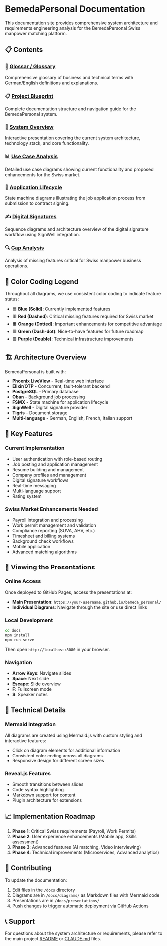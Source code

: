 # BemedaPersonal Documentation

This documentation site provides comprehensive system architecture and requirements engineering analysis for the BemedaPersonal Swiss manpower matching platform.

## 📋 Contents

### 📖 [Glossar / Glossary](glossar.md)
Comprehensive glossary of business and technical terms with German/English definitions and explanations.

### 📋 [Project Blueprint](project-blueprint.md)
Complete documentation structure and navigation guide for the BemedaPersonal system.

### 🎯 [System Overview](index.html)
Interactive presentation covering the current system architecture, technology stack, and core functionality.

### 📊 [Use Case Analysis](diagrams/use-cases.html)
Detailed use case diagrams showing current functionality and proposed enhancements for the Swiss market.

### 🔄 [Application Lifecycle](presentations/application-lifecycle.html)
State machine diagrams illustrating the job application process from submission to contract signing.

### ✍️ [Digital Signatures](diagrams/digital-signatures.html)
Sequence diagrams and architecture overview of the digital signature workflow using SignWell integration.

### 🔍 [Gap Analysis](presentations/gap-analysis.html)
Analysis of missing features critical for Swiss manpower business operations.

## 🎨 Color Coding Legend

Throughout all diagrams, we use consistent color coding to indicate feature status:

- 🟦 **Blue (Solid)**: Currently implemented features
- 🟥 **Red (Dashed)**: Critical missing features required for Swiss market
- 🟧 **Orange (Dotted)**: Important enhancements for competitive advantage  
- 🟩 **Green (Dash-dot)**: Nice-to-have features for future roadmap
- 🟪 **Purple (Double)**: Technical infrastructure improvements

## 🏗️ Architecture Overview

BemedaPersonal is built with:

- **Phoenix LiveView** - Real-time web interface
- **Elixir/OTP** - Concurrent, fault-tolerant backend  
- **PostgreSQL** - Primary database
- **Oban** - Background job processing
- **FSMX** - State machine for application lifecycle
- **SignWell** - Digital signature provider
- **Tigris** - Document storage
- **Multi-language** - German, English, French, Italian support

## 🚀 Key Features

### Current Implementation
- User authentication with role-based routing
- Job posting and application management
- Resume building and management
- Company profiles and management
- Digital signature workflows
- Real-time messaging
- Multi-language support
- Rating system

### Swiss Market Enhancements Needed
- Payroll integration and processing
- Work permit management and validation
- Compliance reporting (SUVA, AHV, etc.)
- Timesheet and billing systems
- Background check workflows
- Mobile application
- Advanced matching algorithms

## 📱 Viewing the Presentations

### Online Access
Once deployed to GitHub Pages, access the presentations at:
- **Main Presentation**: `https://your-username.github.io/bemeda_personal/`
- **Individual Diagrams**: Navigate through the site or use direct links

### Local Development
```bash
cd docs
npm install
npm run serve
```
Then open `http://localhost:8080` in your browser.

### Navigation
- **Arrow Keys**: Navigate slides
- **Space**: Next slide
- **Escape**: Slide overview
- **F**: Fullscreen mode
- **S**: Speaker notes

## 🔧 Technical Details

### Mermaid Integration
All diagrams are created using Mermaid.js with custom styling and interactive features:
- Click on diagram elements for additional information
- Consistent color coding across all diagrams
- Responsive design for different screen sizes

### Reveal.js Features
- Smooth transitions between slides
- Code syntax highlighting
- Markdown support for content
- Plugin architecture for extensions

## 📈 Implementation Roadmap

1. **Phase 1**: Critical Swiss requirements (Payroll, Work Permits)
2. **Phase 2**: User experience enhancements (Mobile app, Skills assessment)
3. **Phase 3**: Advanced features (AI matching, Video interviewing)
4. **Phase 4**: Technical improvements (Microservices, Advanced analytics)

## 🤝 Contributing

To update the documentation:

1. Edit files in the `/docs` directory
2. Diagrams are in `/docs/diagrams/` as Markdown files with Mermaid code
3. Presentations are in `/docs/presentations/` 
4. Push changes to trigger automatic deployment via GitHub Actions

## 📞 Support

For questions about the system architecture or requirements, please refer to the main project [README](../README.md) or [CLAUDE.md](../CLAUDE.md) files.